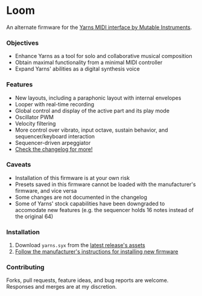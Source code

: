 # Loom
An alternate firmware for the [Yarns MIDI interface by Mutable Instruments](https://mutable-instruments.net/modules/yarns/).

### Objectives
- Enhance Yarns as a tool for solo and collaborative musical composition
- Obtain maximal functionality from a minimal MIDI controller
- Expand Yarns' abilities as a digital synthesis voice

### Features
- New layouts, including a paraphonic layout with internal envelopes
- Looper with real-time recording
- Global control and display of the active part and its play mode
- Oscillator PWM
- Velocity filtering
- More control over vibrato, input octave, sustain behavior, and sequencer/keyboard interaction
- Sequencer-driven arpeggiator
- [Check the changelog for more!](https://github.com/rcrogers/mutable-instruments-eurorack/releases)

### Caveats
- Installation of this firmware is at your own risk
- Presets saved in this firmware cannot be loaded with the manufacturer's firmware, and vice versa
- Some changes are not documented in the changelog
- Some of Yarns' stock capabilities have been downgraded to accomodate new features (e.g. the sequencer holds 16 notes instead of the original 64)

### Installation
1. Download `yarns.syx` from the [latest release's assets](https://github.com/rcrogers/mutable-instruments-eurorack/releases/latest)
2. [Follow the manufacturer's instructions for installing new firmware](https://mutable-instruments.net/modules/yarns/manual/#firmware)

### Contributing
Forks, pull requests, feature ideas, and bug reports are welcome.  Responses and merges are at my discretion.
